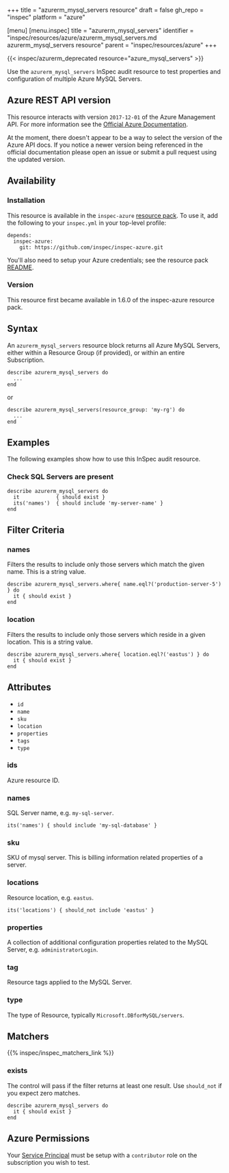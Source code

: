 +++
title = "azurerm_mysql_servers resource"
draft = false
gh_repo = "inspec"
platform = "azure"

[menu]
  [menu.inspec]
    title = "azurerm_mysql_servers"
    identifier = "inspec/resources/azure/azurerm_mysql_servers.md azurerm_mysql_servers resource"
    parent = "inspec/resources/azure"
+++

{{< inspec/azurerm_deprecated resource="azure_mysql_servers" >}}

Use the `azurerm_mysql_servers` InSpec audit resource to test properties and configuration of multiple Azure MySQL Servers.

## Azure REST API version

This resource interacts with version `2017-12-01` of the Azure Management API. For more
information see the [Official Azure Documentation](https://docs.microsoft.com/en-us/rest/api/sql/2020-08-01-preview/servers/list).

At the moment, there doesn't appear to be a way to select the version of the
Azure API docs. If you notice a newer version being referenced in the official
documentation please open an issue or submit a pull request using the updated
version.

## Availability

### Installation

This resource is available in the `inspec-azure` [resource
pack](/inspec/glossary/#resource-pack). To use it, add the
following to your `inspec.yml` in your top-level profile:

    depends:
      inspec-azure:
        git: https://github.com/inspec/inspec-azure.git

You'll also need to setup your Azure credentials; see the resource pack
[README](https://github.com/inspec/inspec-azure#inspec-for-azure).

### Version

This resource first became available in 1.6.0 of the inspec-azure resource pack.

## Syntax

An `azurerm_mysql_servers` resource block returns all Azure MySQL Servers, either within a Resource Group (if provided), or within an entire Subscription.

    describe azurerm_mysql_servers do
      ...
    end

or

    describe azurerm_mysql_servers(resource_group: 'my-rg') do
      ...
    end

## Examples

The following examples show how to use this InSpec audit resource.

### Check SQL Servers are present

    describe azurerm_mysql_servers do
      it            { should exist }
      its('names')  { should include 'my-server-name' }
    end

## Filter Criteria

### names

Filters the results to include only those servers which match the given name. This is a string value.

    describe azurerm_mysql_servers.where{ name.eql?('production-server-5') } do
      it { should exist }
    end

### location

Filters the results to include only those servers which reside in a given location. This is a string value.

    describe azurerm_mysql_servers.where{ location.eql?('eastus') } do
      it { should exist }
    end

## Attributes

- `id`
- `name`
- `sku`
- `location`
- `properties`
- `tags`
- `type`

### ids

Azure resource ID.

### names

SQL Server name, e.g. `my-sql-server`.

    its('names') { should include 'my-sql-database' }

### sku

SKU of mysql server. This is billing information related properties of a server.

### locations

Resource location, e.g. `eastus`.

    its('locations') { should_not include 'eastus' }

### properties

A collection of additional configuration properties related to the MySQL Server, e.g. `administratorLogin`.

### tag

Resource tags applied to the MySQL Server.

### type

The type of Resource, typically `Microsoft.DBforMySQL/servers`.

## Matchers

{{% inspec/inspec_matchers_link %}}

### exists

The control will pass if the filter returns at least one result. Use
`should_not` if you expect zero matches.

    describe azurerm_mysql_servers do
      it { should exist }
    end

## Azure Permissions

Your [Service
Principal](https://docs.microsoft.com/en-us/azure/azure-resource-manager/resource-group-create-service-principal-portal)
must be setup with a `contributor` role on the subscription you wish to test.
